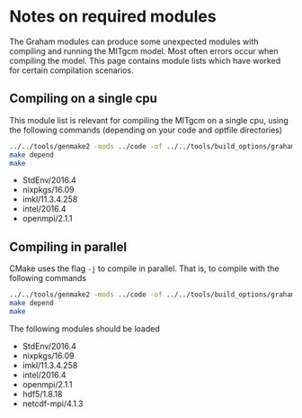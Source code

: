 # Notes on required modules
The Graham modules can produce some unexpected modules with compiling and running the MITgcm model. Most often errors occur when compiling the model. This page contains module lists which have worked for certain compilation scenarios.

## Compiling on a single cpu
This module list is relevant for compiling the MITgcm on a single cpu, using the following commands (depending on your code and optfile directories)

```bash
../../tools/genmake2 -mods ../code -of ../../tools/build_options/graham_mpi -mpi
make depend
make
```

* StdEnv/2016.4
* nixpkgs/16.09
* imkl/11.3.4.258
* intel/2016.4
* openmpi/2.1.1

## Compiling in parallel
CMake uses the flag `-j` to compile in parallel. That is, to compile with the following commands

```bash
../../tools/genmake2 -mods ../code -of ../../tools/build_options/graham_mpi -mpi
make depend
make
```

The following modules should be loaded
* StdEnv/2016.4
* nixpkgs/16.09
* imkl/11.3.4.258
* intel/2016.4
* openmpi/2.1.1
* hdf5/1.8.18
* netcdf-mpi/4.1.3
